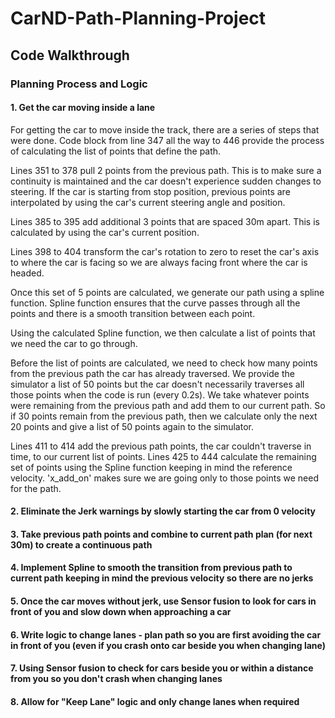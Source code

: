 # CarND-Path-Planning-Project

## Code Walkthrough

### Planning Process and Logic

#### 1. Get the car moving inside a lane

For getting the car to move inside the track, there are a series of steps that were done. Code block from line 347 all the way to 446 provide the process of calculating the list of points that define the path.

Lines 351 to 378 pull 2 points from the previous path. This is to make sure a continuity is maintained and the car doesn't experience sudden changes to steering. If the car is starting from stop position, previous points are interpolated by using the car's current steering angle and position.

Lines 385 to 395 add additional 3 points that are spaced 30m apart. This is calculated by using the car's current position. 

Lines 398 to 404 transform the car's rotation to zero to reset the car's axis to where the car is facing so we are always facing front where the car is headed.

Once this set of 5 points are calculated, we generate our path using a spline function. Spline function ensures that the curve passes through all the points and there is a smooth transition between each point.

Using the calculated Spline function, we then calculate a list of points that we need the car to go through.

Before the list of points are calculated, we need to check how many points from the previous path the car has already traversed. We provide the simulator a list of 50 points but the car doesn't necessarily traverses all those points when the code is run (every 0.2s). We take whatever points were remaining from the previous path and add them to our current path. So if 30 points remain from the previous path, then we calculate only the next 20 points and give a list of 50 points again to the simulator.

Lines 411 to 414 add the previous path points, the car couldn't traverse in time, to our current list of points. Lines 425 to 444 calculate the remaining set of points using the Spline function keeping in mind the reference velocity. 'x_add_on' makes sure we are going only to those points we need for the path. 

#### 2. Eliminate the Jerk warnings by slowly starting the car from 0 velocity



#### 3. Take previous path points and combine to current path plan (for next 30m) to create a continuous path
#### 4. Implement Spline to smooth the transition from previous path to current path keeping in mind the previous velocity so there are no jerks
#### 5. Once the car moves without jerk, use Sensor fusion to look for cars in front of you and slow down when approaching a car
#### 6. Write logic to change lanes - plan path so you are first avoiding the car in front of you (even if you crash onto car beside you when changing lane)
#### 7. Using Sensor fusion to check for cars beside you or within a distance from you so you don't crash when changing lanes
#### 8. Allow for "Keep Lane" logic and only change lanes when required